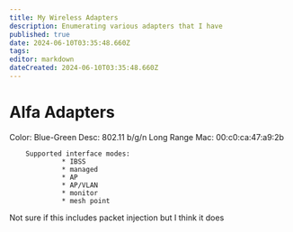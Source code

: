 ```yaml
---
title: My Wireless Adapters
description: Enumerating various adapters that I have
published: true
date: 2024-06-10T03:35:48.660Z
tags: 
editor: markdown
dateCreated: 2024-06-10T03:35:48.660Z
---
```


# Alfa Adapters


Color:  Blue-Green
Desc: 802.11 b/g/n Long Range 
Mac: 00:c0:ca:47:a9:2b

        Supported interface modes:
                 * IBSS
                 * managed
                 * AP
                 * AP/VLAN
                 * monitor
                 * mesh point

Not sure if this includes packet injection but I think it does

